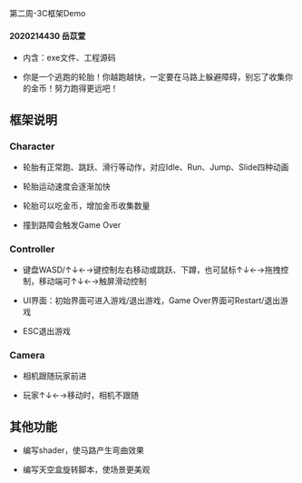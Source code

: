 第二周-3C框架Demo

#### 2020214430 岳苡萱

* 内含：exe文件、工程源码

* 你是一个逃跑的轮胎！你越跑越快，一定要在马路上躲避障碍，别忘了收集你的金币！努力跑得更远吧！

## 框架说明

### Character

* 轮胎有正常跑、跳跃、滑行等动作，对应Idle、Run、Jump、Slide四种动画

* 轮胎运动速度会逐渐加快

* 轮胎可以吃金币，增加金币收集数量

* 撞到路障会触发Game Over

### Controller

* 键盘WASD/↑↓←→键控制左右移动或跳跃、下蹲，也可鼠标↑↓←→拖拽控制，移动端可↑↓←→触屏滑动控制

* UI界面：初始界面可进入游戏/退出游戏，Game Over界面可Restart/退出游戏

* ESC退出游戏

### Camera

* 相机跟随玩家前进

* 玩家↑↓←→移动时，相机不跟随

## 其他功能

* 编写shader，使马路产生弯曲效果

* 编写天空盒旋转脚本，使场景更美观
